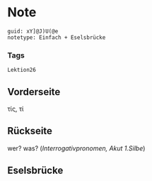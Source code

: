 # Note
```
guid: xY]@J)U(@e
notetype: Einfach + Eselsbrücke
```

### Tags
```
Lektion26
```

## Vorderseite
τίς, τί

## Rückseite
wer? was? (<i>Interrogativpronomen, Akut 1.Silbe</i>)

## Eselsbrücke

